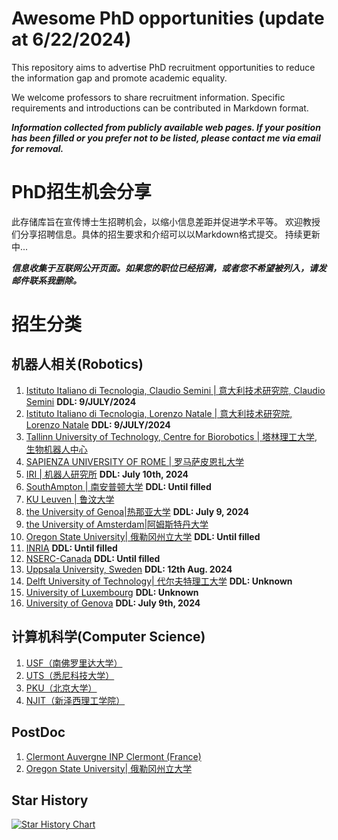 # Awesome PhD opportunities (update at 6/22/2024)

This repository aims to advertise PhD recruitment opportunities to reduce the information gap and promote academic equality.

We welcome professors to share recruitment information. Specific requirements and introductions can be contributed in Markdown format.

***Information collected from publicly available web pages. If your position has been filled or you prefer not to be listed, please contact me via email for removal.***



# PhD招生机会分享

此存储库旨在宣传博士生招聘机会，以缩小信息差距并促进学术平等。
欢迎教授们分享招聘信息。具体的招生要求和介绍可以以Markdown格式提交。
持续更新中...

***信息收集于互联网公开页面。如果您的职位已经招满，或者您不希望被列入，请发邮件联系我删除。***


# 招生分类

## 机器人相关(Robotics)

1. [Istituto Italiano di Tecnologia, Claudio Semini | 意大利技术研究院, Claudio Semini](./Robotics/IIT-1.md) **DDL: 9/JULY/2024** 
2. [Istituto Italiano di Tecnologia, Lorenzo Natale | 意大利技术研究院, Lorenzo Natale](./Robotics/IIT-2.md) **DDL: 9/JULY/2024**
3. [Tallinn University of Technology, Centre for Biorobotics | 塔林理工大学, 生物机器人中心](./Robotics/Tallinn%20University%20of%20Technology.md)    
4. [SAPIENZA UNIVERSITY OF ROME | 罗马萨皮恩扎大学](./Robotics/SAPIENZA%20UNIVERSITY%20OF%20ROME.md)
5. [IRI | 机器人研究所](./Robotics/IRI.md)    **DDL: July 10th, 2024**
6. [SouthAmpton | 南安普顿大学](./Robotics/SouthAmpton.md)    **DDL: Until filled**
7. [KU Leuven | 鲁汶大学](./Robotics/Leuven.md)    
8. [the University of Genoa|热那亚大学](./Robotics/the%20University%20of%20Genoa.md)    **DDL: July 9, 2024**
9. [the University of Amsterdam|阿姆斯特丹大学](./Robotics/Vrije_Universiteit_Amsterdam_Combined.md)  
10. [Oregon State University| 俄勒冈州立大学](./Robotics/Oregon%20State%20University.md)    **DDL: Until filled**
11. [INRIA](./Robotics/INRIA.md)    **DDL: Until filled**
12. [NSERC-Canada](./Robotics/NSERC.md)    **DDL: Until filled**
13. [Uppsala University, Sweden](./Robotics/UppsalaUniversity_PhD.md)  **DDL: 12th Aug. 2024**
14. [Delft University of Technology| 代尔夫特理工大学](./Robotics/Delft-tech.md)  **DDL: Unknown**
15. [University of Luxembourg](./Robotics/SnT_PhD_Position_Announcement.md) **DDL: Unknown**
16. [University of Genova](./Robotics/DRIM_PhD_Position_Announcement.md) **DDL: July 9th, 2024**

## 计算机科学(Computer Science)
1. [USF（南佛罗里达大学）](./Computer%20Science/USF.md)
2. [UTS（悉尼科技大学）](./Computer%20Science/UTS.md)
3. [PKU（北京大学）](./Computer%20Science/PKU.md)
4. [NJIT（新泽西理工学院）](./Computer%20Science/NJIT.md)


## PostDoc
1. [Clermont Auvergne INP Clermont (France)](./PostDoc-Robotics/Clermont_Auvergne_INP.md)
2. [Oregon State University| 俄勒冈州立大学](./PostDoc-Robotics/OregonStateUniversity_Postdoc.md)


## Star History

[![Star History Chart](https://api.star-history.com/svg?repos=jfan1997/Awesome_PhD_Opportunities&type=Date)](https://star-history.com/#jfan1997/Awesome_PhD_Opportunities&Date)